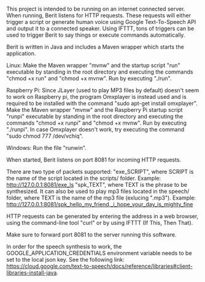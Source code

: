 This project is intended to be running on an internet connected server. When running, Berit listens for HTTP requests. These requests will either trigger a script or generate human voice using Google Text-To-Speech API and output it to a connected speaker. Using IFTTT, tons of triggers can be used to trigger Berit to say things or execute commands automatically.

Berit is written in Java and includes a Maven wrapper which starts the application.

Linux:
Make the Maven wrapper "mvnw" and the startup script "run" executable by standing in the root directory and executing the commands "chmod +x run" and "chmod +x mvnw". Run by executing "./run".

Raspberry Pi:
Since JLayer (used to play MP3 files by default) doesn't seem to work on Raspberry pi, the program Omxplayer is instead used and is required to be installed with the command "sudo apt-get install omxplayer". Make the Maven wrapper "mvnw" and the Raspberry Pi startup script "runpi" executable by standing in the root directory and executing the commands "chmod +x runpi" and "chmod +x mvnw". Run by executing "./runpi". In case Omxplayer doesn't work, try executing the command "sudo chmod 777 /dev/vchiq".

Windows:
Run the file "runwin".

When started, Berit listens on port 8081 for incoming HTTP requests. 

There are two type of packets supported:
  "exe_SCRIPT", where SCRIPT is the name of the script located in the scripts/ folder. Example: http://127.0.0.1:8081/exe_ls
  "spk_TEXT", where TEXT is the phrase to be synthesized. It can also be used to play mp3 files located in the speech/ folder, where TEXT is the name of the mp3 file (exlucing ".mp3"). Example: http://127.0.0.1:8081/spk_hello_my_friend,_i_hope_your_day_is_mighty_fine

HTTP requests can be generated by entering the address in a web browser, using the command-line tool "curl" or by using IFTTT (If This, Then That).

Make sure to forward port 8081 to the server running this software.

In order for the speech synthesis to work, the GOOGLE_APPLICATION_CREDENTIALS environment variable needs to be set to the local json key. See the following link: https://cloud.google.com/text-to-speech/docs/reference/libraries#client-libraries-install-java.
